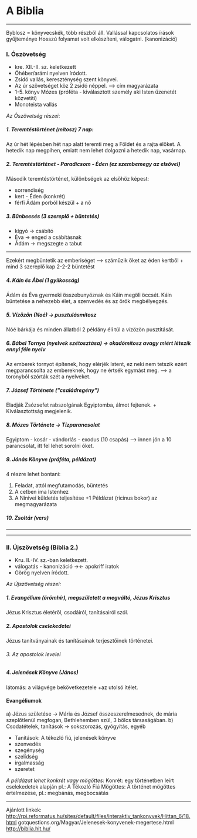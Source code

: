 # A Biblia 
---
Byblosz = könyvecskék, több részből áll.
Vallással kapcsolatos írások gyűjteménye
Hosszú folyamat volt elkészíteni, válogatni. (kanonizáció)

### I. Ószövetség
- kre. XII.-II. sz. keletkezett
- Óhéber/arámi nyelven íródott.
- Zsidó vallás, kereszténység szent könyvei.
- Az úr szövetséget köz 2 zsidó néppel. --> cím magyarázata
- 1-5. könyv Mózes (próféta - kiválasztott személy aki  Isten üzenetét közvetíti) 
- Monoteista vallás 

*Az Ószövetség részei*:
##### 1. Teremtéstörténet (mítosz) 7 nap:
Az úr hét lépésben hét nap alatt teremti meg a Földet és a rajta élőket. A hetedik nap megpihen, emiatt nem lehet dolgozni a hetedik nap, vasárnap.
##### 2. Teremtéstörténet - Paradicsom - Éden (ez szembemegy az elsővel)
Második teremtéstörténet, különbségek az elsőhöz képest:
- sorrendiség
- kert - Éden (konkrét)
- férfi Ádám porból készül + a nő
##### 3. Bűnbeesés (3 szereplő + büntetés)
- kígyó -> csábító
- Éva -> enged a csábításnak
- Ádám -> megszegte a tabut 
---
Ezekért megbüntetik az emberiséget --> száműzik őket az éden kertből + mind 3 szereplő kap 2-2-2 büntetést
##### 4. Káin és Ábel (1 gyilkosság)
Ádám és Éva gyermeki összebunyóznak és Káin megöli öccsét.
Káin büntetése a nehezebb élet, a szenvedés és az örök megbélyegzés.
##### 5. Vízözön (Noé) -> pusztulásmítosz
Nóé bárkája és minden állatból 2 példány éli túl a vízözön pusztítását.
##### 6. Bábel Tornya (nyelvek szétosztása) -> okadómítosz avagy miért létezik ennyi féle nyelv
Az emberek tornyot építenek, hogy elérjék Istent, ez neki nem tetszik ezért megparancsolta az embereknek, hogy ne értsék egymást meg. --> a toronyból szórták szét a nyelveket.
##### 7. József Története ("családregény")
Eladják Zsózsefet rabszolgának Egyiptomba, álmot fejtenek. + Kiválasztottság megjelenik.
##### 8. Mózes Története -> Tízparancsolat
Egyiptom - kosár - vándorlás - exodus (10 csapás) --> innen jön a 10 parancsolat, itt fel lehet sorolni őket.
##### 9. Jónás Könyve (próféta, példázat)
4 részre lehet bontani:
1. Feladat, attól megfutamodás, büntetés
2. A cetben ima Istenhez
3. A Ninivei küldetés teljesítése
+1 Példázat (ricinus bokor) az megmagyarázata
##### 10. Zsoltár (vers)
---
---

### II. Újszövetség (Biblia 2.)
- Kru. II.-IV. sz.-ban keletkezett.
- válogatás - kanonizáció -><- apokriff iratok
- Görög nyelven íródott.

*Az Újszövetség részei:*
##### 1. Evangélium (örömhír), megszületett a megváltó, Jézus Krisztus
Jézus Krisztus életéről, csodáiról, tanításairól szól.
##### 2. Apostolok cselekedetei
Jézus tanítványainak és tanításainak terjesztőinek történetei. 
###### 3. Az apostolok levelei
##### 4. Jelenések Könyve (János)
látomás: a világvége bekövetkezetele +az utolsó ítélet. 

#### Evangéliumok
 a) Jézus születése -> Mária és József összeszerelmesednek, de mária szeplőtlenül megfogan, Bethlehemben szül, 3 bölcs társaságában. 
 b) Csodatételek, tanítások -> sokszorozás, gyógyítás, egyéb 
- Tanítások: A tékozló fiú, jelenések könyve 
- szenvedés
- szegénység
- szelídség
- irgalmasság
- szeretet

*A példázat lehet konkrét vagy mögöttes:*
Konrét: egy történetben leírt cselekedetek alapján pl.: A Tékozló Fiú
Mögöttes: A történet mögöttes értelmezése, pl.: megbánás, megbocsátás

---
Ajánlott linkek:
http://rpi.reformatus.hu/sites/default/files/interaktiv_tankonyvek/Hittan_6/18.html
gotquestions.org/Magyar/Jelenesek-konyvenek-megertese.html
http://biblia.hit.hu/

